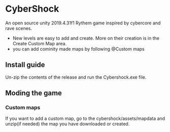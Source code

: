 # CyberShock
An open source unity 2019.4.31f1 Rythem game inspired by cybercore and rave scenes. 
- New levels are easy to add and create. More on their creation is in the Create Custom Map area.
- you can add cominity made maps by following @Custom maps

## Install guide
Un-zip the contents of the release and run the Cybershock.exe file.

## Moding the game
### Custom maps
If you want to add a custom map, go to the cybershock/assets/mapdata and unzip(if needed) the map you have downloaded or created.
 
